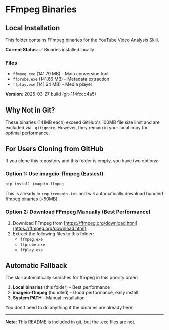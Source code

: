 # FFmpeg Binaries

## Local Installation

This folder contains FFmpeg binaries for the YouTube Video Analysis Skill.

**Current Status**: ✅ Binaries installed locally

### Files
- `ffmpeg.exe` (141.79 MB) - Main conversion tool
- `ffprobe.exe` (141.66 MB) - Metadata extraction
- `ffplay.exe` (141.64 MB) - Media player

**Version**: 2025-03-27 build (git-114fccc4a5)

## Why Not in Git?

These binaries (141MB each) exceed GitHub's 100MB file size limit and are excluded via `.gitignore`. However, they remain in your local copy for optimal performance.

## For Users Cloning from GitHub

If you clone this repository and this folder is empty, you have two options:

### Option 1: Use imageio-ffmpeg (Easiest)
```bash
pip install imageio-ffmpeg
```
This is already in `requirements.txt` and will automatically download bundled ffmpeg binaries (~50MB).

### Option 2: Download FFmpeg Manually (Best Performance)
1. Download FFmpeg from [https://ffmpeg.org/download.html](https://ffmpeg.org/download.html)
2. Extract the following files to this folder:
   - `ffmpeg.exe`
   - `ffprobe.exe`
   - `ffplay.exe`

## Automatic Fallback

The skill automatically searches for ffmpeg in this priority order:
1. **Local binaries** (this folder) - Best performance
2. **imageio-ffmpeg** (bundled) - Good performance, easy install
3. **System PATH** - Manual installation

You don't need to do anything if the binaries are already here!

---

**Note**: This README is included in git, but the .exe files are not.

